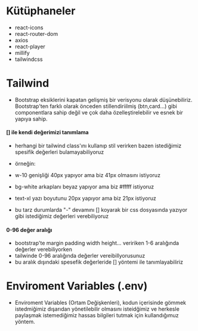 # Kütüphaneler

- react-icons
- react-router-dom
- axios
- react-player
- millify
- tailwindcss

# Tailwind

- Bootstrap eksiklerini kapatan gelişmiş bir verisyonu olarak düşünebiliriz. Bootstrap'ten farklı olarak önceden stillendiriilmiş (btn,card...) gibi componentlara sahip değil ve çok daha özelleştirelebilir ve esnek bir yapıya sahip.

#### [] ile kendi değerimizi tanımlama

- herhangi bir tailwind class'ını kullanıp stil verirken bazen istediğimiz spesifik değerleri bulamayabiliyoruz

- örneğin:
- w-10 genişliği 40px yapıyor ama biz 41px olmasını istiyoruz
- bg-white arkaplanı beyaz yapıyor ama biz #fffff istiyoruz
- text-xl yazı boyutunu 20px yapıyor ama biz 21px istiyoruz

- bu tarz durumlarda "-" devamını [] koyarak bir css dosyasında yazıyor gibi istediğimiz değerleri verebiliyoruz

#### 0-96 değer aralığı

- bootstrap'te margin padding width height... veririken 1-6 aralığında değerler verebiliyorken
- tailwinde 0-96 aralığında değerler vereibillyorusunuz
- bu aralık dışındaki spesefik değerleride [] yöntemi ile tanımlayabiliriz

# Enviroment Variables (.env)

- Enviroment Variables (Ortam Değişkenleri), kodun içerisinde gömmek istedmiğimiz dışarıdan yönetilebilir olmasını isteidğimiz ve herkesle paylaşmak istemediğimiz hassas bilgileri tutmak için kullandığımuz yöntem.


